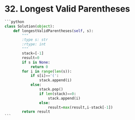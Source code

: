 # 32. Longest Valid Parentheses

````python
```python
class Solution(object):
    def longestValidParentheses(self, s):
        """
        :type s: str
        :rtype: int
        """
        stack=[-1]
        result=0
        if s is None:
            return 0
        for i in range(len(s)):
            if s[i]=='(':
                stack.append(i)
            else:
                stack.pop()
                if len(stack)==0:
                    stack.append(i)
                else:
                    result=max(result,i-stack[-1])
        return result
```
````
